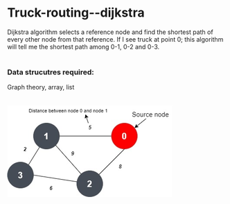 # Truck-routing--dijkstra

Dijkstra algorithm selects a reference node and find the shortest path of every other node from that reference. If I see truck at point 0; this algorithm will tell me the shortest path among 0-1, 0-2 and 0-3. <br><br>
<h3>Data strucutres required: </h3>  Graph theory, array, list <br><br><br>
<img src="untitled-diagram-17-6325.jpg" alt="Problem statement">


